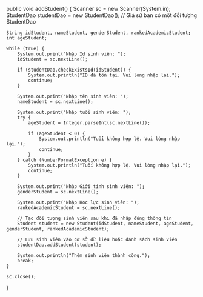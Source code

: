 public void addStudent() {
    Scanner sc = new Scanner(System.in);
    StudentDao studentDao = new StudentDao(); // Giả sử bạn có một đối tượng StudentDao

    String idStudent, nameStudent, genderStudent, rankedAcademicStudent;
    int ageStudent;

    while (true) {
        System.out.print("Nhập Id sinh viên: ");
        idStudent = sc.nextLine();

        if (studentDao.checkExistsId(idStudent)) {
            System.out.println("ID đã tồn tại. Vui lòng nhập lại.");
            continue;
        }

        System.out.print("Nhập tên sinh viên: ");
        nameStudent = sc.nextLine();

        System.out.print("Nhập tuổi sinh viên: ");
        try {
            ageStudent = Integer.parseInt(sc.nextLine());

            if (ageStudent < 0) {
                System.out.println("Tuổi không hợp lệ. Vui lòng nhập lại.");
                continue;
            }
        } catch (NumberFormatException e) {
            System.out.println("Tuổi không hợp lệ. Vui lòng nhập lại.");
            continue;
        }

        System.out.print("Nhập Giới tính sinh viên: ");
        genderStudent = sc.nextLine();

        System.out.print("Nhập Hoc lực sinh viên: ");
        rankedAcademicStudent = sc.nextLine();

        // Tạo đối tượng sinh viên sau khi đã nhập đúng thông tin
        Student student = new Student(idStudent, nameStudent, ageStudent, genderStudent, rankedAcademicStudent);

        // Lưu sinh viên vào cơ sở dữ liệu hoặc danh sách sinh viên
        studentDao.addStudent(student);

        System.out.println("Thêm sinh viên thành công.");
        break;
    }

    sc.close();
}
